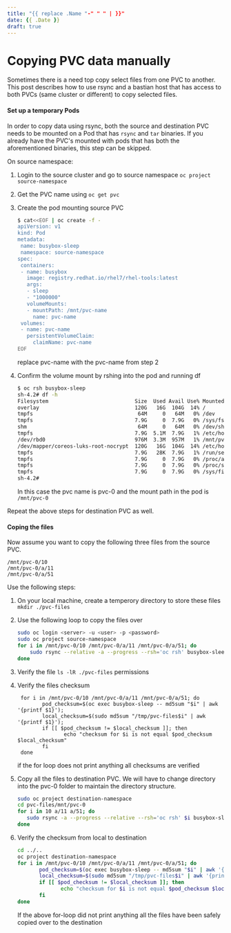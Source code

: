 ```yaml
---
title: "{{ replace .Name "-" " " | }}"
date: {{ .Date }}
draft: true
---
```


# Copying PVC data manually

Sometimes there is a need top copy select files from one PVC to another. This 
post describes how to use rsync and a bastian host that has access to both
PVCs (same cluster or different) to copy selected files.

#### Set up a temporary Pods

In order to copy data using rsync, both the source and destination PVC needs
to be mounted on a Pod that has `rsync` and `tar` binaries. If you already
have the PVC's mounted with pods that has both the aforementioned binaries,
this step can be skipped.

On source namespace:
1. Login to the source cluster and go to source namespace
   `oc project source-namespace`
2. Get the PVC name using `oc get pvc`
3. Create the pod mounting source PVC
    ``` bash
   $ cat<<EOF | oc create -f -
   apiVersion: v1
   kind: Pod
   metadata:
     name: busybox-sleep
     namespace: source-namespace
   spec:
     containers:
     - name: busybox
       image: registry.redhat.io/rhel7/rhel-tools:latest
       args:
       - sleep
       - "1000000"
       volumeMounts:
       - mountPath: /mnt/pvc-name
         name: pvc-name
     volumes:
     - name: pvc-name
       persistentVolumeClaim:
         claimName: pvc-name
   EOF
    ```
   replace pvc-name with the pvc-name from step 2
4. Confirm the volume mount by rshing into the pod and running df 
    ```bash
   $ oc rsh busybox-sleep
   sh-4.2# df -h
   Filesystem                            Size  Used Avail Use% Mounted on
   overlay                               120G   16G  104G  14% /
   tmpfs                                  64M     0   64M   0% /dev
   tmpfs                                 7.9G     0  7.9G   0% /sys/fs/cgroup
   shm                                    64M     0   64M   0% /dev/shm
   tmpfs                                 7.9G  5.1M  7.9G   1% /etc/hostname
   /dev/rbd0                             976M  3.3M  957M   1% /mnt/pvc-0
   /dev/mapper/coreos-luks-root-nocrypt  120G   16G  104G  14% /etc/hosts
   tmpfs                                 7.9G   28K  7.9G   1% /run/secrets/kubernetes.io/serviceaccount
   tmpfs                                 7.9G     0  7.9G   0% /proc/acpi
   tmpfs                                 7.9G     0  7.9G   0% /proc/scsi
   tmpfs                                 7.9G     0  7.9G   0% /sys/firmware
   sh-4.2#
    ```
   
   In this case the pvc name is pvc-0 and the mount path in the pod is 
   `/mnt/pvc-0`

Repeat the above steps for destination PVC as well.
   
#### Coping the files

Now assume you want to copy the following three files from the source PVC.
```
/mnt/pvc-0/10
/mnt/pvc-0/a/11
/mnt/pvc-0/a/51
```

Use the following steps:
1. On your local machine, create a temperory directory to store these files
   `mkdir ./pvc-files`
2. Use the following loop to copy the files over
   ``` bash
   sudo oc login <server> -u <user> -p <password>
   sudo oc project source-namespace
   for i in /mnt/pvc-0/10 /mnt/pvc-0/a/11 /mnt/pvc-0/a/51; do
       sudo rsync --relative -a --progress --rsh='oc rsh' busybox-sleep:$i ./pvc-files/ 
   done
   ```
3. Verify the file `ls -lR ./pvc-files` permissions
4. Verify the files checksum
   ```
    for i in /mnt/pvc-0/10 /mnt/pvc-0/a/11 /mnt/pvc-0/a/51; do
           pod_checksum=$(oc exec busybox-sleep -- md5sum "$i" | awk '{printf $1}');
           local_checksum=$(sudo md5sum "/tmp/pvc-files$i" | awk '{printf $1}');
           if [[ $pod_checksum != $local_checksum ]]; then
                  echo "checksum for $i is not equal $pod_checksum $local_checksum"
           fi
    done
   ```
   if the for loop does not print anything all checksums are verified
5. Copy all the files to destination PVC. We will have to change directory
   into the pvc-0 folder to maintain the directory structure.
   ```bash 
   sudo oc project destination-namespace
   cd pvc-files/mnt/pvc-0
   for i in 10 a/11 a/51; do
      sudo rsync -a --progress --relative --rsh='oc rsh' $i busybox-sleep:/mnt/pvc-0/  ;    done
   done
   ```

6. Verify the checksum from local to destination
   ```bash
   cd ../..
   oc project destination-namespace
   for i in /mnt/pvc-0/10 /mnt/pvc-0/a/11 /mnt/pvc-0/a/51; do
          pod_checksum=$(oc exec busybox-sleep -- md5sum "$i" | awk '{printf $1}');
          local_checksum=$(sudo md5sum "/tmp/pvc-files$i" | awk '{printf $1}');
          if [[ $pod_checksum != $local_checksum ]]; then
                 echo "checksum for $i is not equal $pod_checksum $local_checksum"
          fi
   done
   ```
   If the above for-loop did not print anything all the files have been safely
   copied over to the destination
   

   